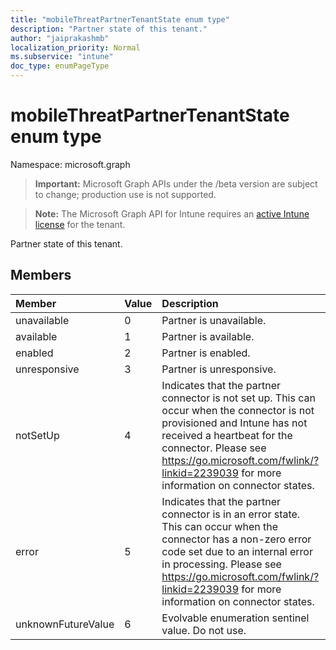 ```yaml
---
title: "mobileThreatPartnerTenantState enum type"
description: "Partner state of this tenant."
author: "jaiprakashmb"
localization_priority: Normal
ms.subservice: "intune"
doc_type: enumPageType
---
```


# mobileThreatPartnerTenantState enum type

Namespace: microsoft.graph

> **Important:** Microsoft Graph APIs under the /beta version are subject to change; production use is not supported.

> **Note:** The Microsoft Graph API for Intune requires an [active Intune license](https://go.microsoft.com/fwlink/?linkid=839381) for the tenant.

Partner state of this tenant.

## Members
|Member|Value|Description|
|:---|:---|:---|
|unavailable|0|Partner is unavailable.|
|available|1|Partner is available.|
|enabled|2|Partner is enabled.|
|unresponsive|3|Partner is unresponsive.|
|notSetUp|4|Indicates that the partner connector is not set up. This can occur when the connector is not provisioned and Intune has not received a heartbeat for the connector. Please see https://go.microsoft.com/fwlink/?linkid=2239039 for more information on connector states.|
|error|5|Indicates that the partner connector is in an error state. This can occur when the connector has a non-zero error code set due to an internal error in processing. Please see https://go.microsoft.com/fwlink/?linkid=2239039 for more information on connector states.|
|unknownFutureValue|6|Evolvable enumeration sentinel value. Do not use.|